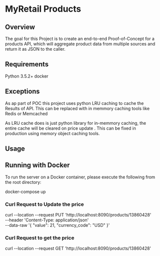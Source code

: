 # MyRetail Products

## Overview
The goal for this Project is to create an end-to-end Proof-of-Concept for a products API, which will aggregate product data from multiple sources and return it as JSON to the 
caller.

## Requirements
Python 3.5.2+
docker

## Exceptions
As ap part of POC this project uses python LRU caching to cache the Results of API. This can be replaced with in memmory caching tools like Redis or Memcached

As LRU cache does is just python library for in-memmory caching, the entire cache will be cleared on price update . This can be fixed in production using memory object caching tools. 



## Usage


## Running with Docker

To run the server on a Docker container, please execute the following from the root directory:

docker-compose up

### Curl Request to Update the price

curl --location --request PUT 'http://localhost:8090/products/13860428' \
--header 'Content-Type: application/json' \
--data-raw '{
  "value": 21,
  "currency_code": "USD"
}'

### Curl Request to get the price 


curl --location --request GET 'http://localhost:8090/products/13860428'



